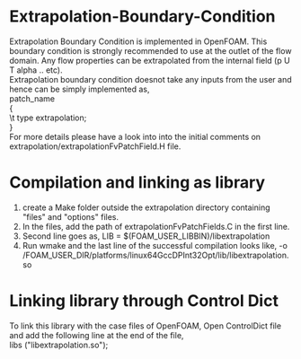 # Extrapolation-Boundary-Condition
Extrapolation Boundary Condition is implemented in OpenFOAM. This boundary condition is strongly recommended to use at the outlet of the flow domain. Any flow properties can be extrapolated from the internal field (p U T alpha .. etc). \
Extrapolation boundary condition doesnot take any inputs from the user and hence can be simply implemented as, \
patch_name \
{ \
 \t     type      extrapolation; \
} \
For more details please have a look into into the initial comments on extrapolation/extrapolationFvPatchField.H file.

# Compilation and linking as library
1. create a Make folder outside the extrapolation directory containing "files" and "options" files.
2. In the files, add the path of extrapolationFvPatchFields.C in the first line.
3. Second line goes as, LIB = $(FOAM_USER_LIBBIN)/libextrapolation
4. Run wmake and the last line of the successful compilation looks like, -o /FOAM_USER_DIR/platforms/linux64GccDPInt32Opt/lib/libextrapolation.so

# Linking library through Control Dict
To link this library with the case files of OpenFOAM, Open ControlDict file and add the following line at the end of the file, \
libs ("libextrapolation.so");
